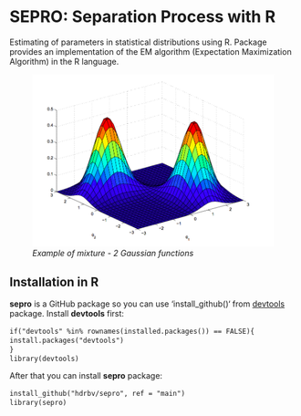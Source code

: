 # SEPRO: Separation Process with R

Estimating of parameters in statistical distributions using R. Package
provides an implementation of the EM algorithm (Expectation Maximization
Algorithm) in the R language.

<figure>
<img src="graphics/ex1.png"
alt="Example of mixture - 2 Gaussian functions" />
<figcaption aria-hidden="true"><em>Example of mixture - 2 Gaussian
functions</em></figcaption>
</figure>

## Installation in R

**sepro** is a GitHub package so you can use ‘install_github()‘ from
[devtools][] package.  Install **devtools** first:

    if("devtools" %in% rownames(installed.packages()) == FALSE){
    install.packages("devtools")
    }
    library(devtools)

 After that you can install **sepro** package:

    install_github("hdrbv/sepro", ref = "main")
    library(sepro)

  [devtools]: https://cran.r-project.org/web/packages/devtools/index.html
